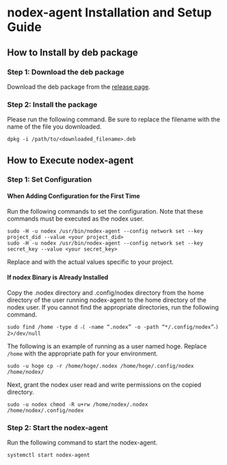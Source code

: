 # nodex-agent Installation and Setup Guide

## How to Install by deb package

### Step 1: Download the deb package
Download the deb package from the [release page](https://github.com/nodecross/nodex/releases).

### Step 2: Install the package
Please run the following command. Be sure to replace the filename with the name of the file you downloaded.

```
dpkg -i /path/to/<downloaded_filename>.deb
```

## How to Execute nodex-agent

### Step 1: Set Configuration

#### When Adding Configuration for the First Time
Run the following commands to set the configuration. Note that these commands must be executed as the nodex user.

```
sudo -H -u nodex /usr/bin/nodex-agent --config network set --key project_did --value <your project_did>
sudo -H -u nodex /usr/bin/nodex-agent --config network set --key secret_key --value <your secret_key>
```

Replace <your project_did> and <your secret_key> with the actual values specific to your project.

#### If nodex Binary is Already Installed
Copy the .nodex directory and .config/nodex directory from the home directory of the user running nodex-agent to the home directory of the nodex user.
If you cannot find the appropriate directories, run the following command.

```
sudo find /home -type d ˶( -name “.nodex” -o -path “*/.config/nodex”˶) 2>/dev/null 
```

The following is an example of running as a user named hoge. Replace ``/home`` with the appropriate path for your environment.

```
sudo -u hoge cp -r /home/hoge/.nodex /home/hoge/.config/nodex /home/nodex/
```

Next, grant the nodex user read and write permissions on the copied directory.

```
sudo -u nodex chmod -R u+rw /home/nodex/.nodex /home/nodex/.config/nodex
```

### Step 2: Start the nodex-agent
Run the following command to start the nodex-agent.

```
systemctl start nodex-agent
```
